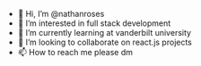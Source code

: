 - 👋 Hi, I’m @nathanroses
- 👀 I’m interested in full stack development
- 🌱 I’m currently learning at vanderbilt university 
- 💞️ I’m looking to collaborate on react.js projects
- 📫 How to reach me please dm 

<!---
nathanroses/nathanroses is a ✨ special ✨ repository because its `README.md` (this file) appears on your GitHub profile.
You can click the Preview link to take a look at your changes.
--->
